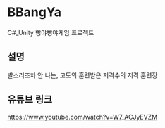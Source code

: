 # BBangYa
C#_Unity 빵야빵야게임 프로젝트

## 설명

발소리조차 안 나는, 고도의 훈련받은 저격수의 저격 훈련장

## 유튜브 링크

https://www.youtube.com/watch?v=W7_ACJyEVZM
